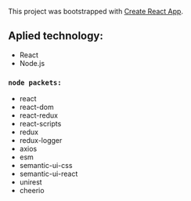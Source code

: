   This project was bootstrapped with [Create React App](https://github.com/facebook/create-react-app).
  
  ## Aplied technology:
  
  - React
  - Node.js
  
  ### `node packets:`
  
  - react
  - react-dom
  - react-redux
  - react-scripts
  - redux
  - redux-logger
  - axios
  - esm
  - semantic-ui-css
  - semantic-ui-react
  - unirest
  - cheerio
  

